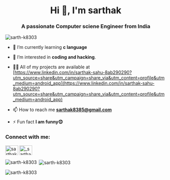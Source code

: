 <h1 align="center">Hi 👋, I'm sarthak</h1>
<h3 align="center">A passionate Computer sciene Engineer from India</h3>
<p align="left"> <img src="https://komarev.com/ghpvc/?username=sarth-k8303&label=Profile%20views&color=0e75b6&style=flat" alt="sarth-k8303" /> </p>

- 🌱 I’m currently learning **c language**

- 👀 I’m interested in **coding and hacking**.

- 👨‍💻 All of my projects are available at [https://www.linkedin.com/in/sarthak-sahu-8ab290290?utm_source=share&utm_campaign=share_via&utm_content=profile&utm_medium=android_app](https://www.linkedin.com/in/sarthak-sahu-8ab290290?utm_source=share&utm_campaign=share_via&utm_content=profile&utm_medium=android_app)

- 📫 How to reach me **sarthak8385@gmail.com**

- ⚡ Fun fact **I am funny😊**

<h3 align="left">Connect with me:</h3>
<p align="left">
<a href="https://linkedin.com/in/sarthak sahu" target="blank"><img align="center" src="https://raw.githubusercontent.com/rahuldkjain/github-profile-readme-generator/master/src/images/icons/Social/linked-in-alt.svg" alt="sarthak sahu" height="30" width="40" /></a>
<a href="https://instagram.com/_sarthak._.83" target="blank"><img align="center" src="https://raw.githubusercontent.com/rahuldkjain/github-profile-readme-generator/master/src/images/icons/Social/instagram.svg" alt="_sarthak._.83" height="30" width="40" /></a>
</p>

<p><img align="left" src="https://github-readme-stats.vercel.app/api/top-langs?username=sarth-k8303&show_icons=true&locale=en&layout=compact" alt="sarth-k8303" /></p>

<p>&nbsp;<img align="center" src="https://github-readme-stats.vercel.app/api?username=sarth-k8303&show_icons=true&locale=en" alt="sarth-k8303" /></p>

<p><img align="center" src="https://github-readme-streak-stats.herokuapp.com/?user=sarth-k8303&" alt="sarth-k8303" /></p>
